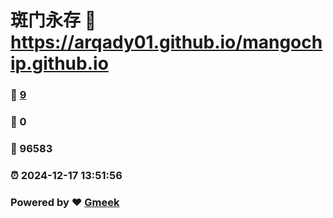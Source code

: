 # 斑门永存 :link: https://arqady01.github.io/mangochip.github.io 
### :page_facing_up: [9](https://arqady01.github.io/mangochip.github.io/tag.html) 
### :speech_balloon: 0 
### :hibiscus: 96583 
### :alarm_clock: 2024-12-17 13:51:56 
### Powered by :heart: [Gmeek](https://github.com/Meekdai/Gmeek)
